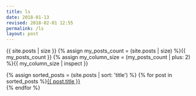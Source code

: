 ```yaml
---
title: ls
date: 2018-01-13
revised: 2018-02-01 12:55 
permalink: /ls
layout: post
---
```


{{ site.posts | size }}
{% assign my_posts_count = (site.posts | size) %}{{ my_posts_count }}
{% assign my_column_size = (my_posts_count | plus: 2) %}{{ my_column_size | inspect }}

{% assign sorted_posts = (site.posts | sort: 'title') %}
{% for post in sorted_posts %}<a href="{{ post.url }}">{{ post.title }}</a><br/>
{% endfor %}
